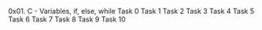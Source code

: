 0x01. C - Variables, if, else, while
Task 0
Task 1
Task 2
Task 3
Task 4
Task 5
Task 6
Task 7
Task 8
Task 9
Task 10
